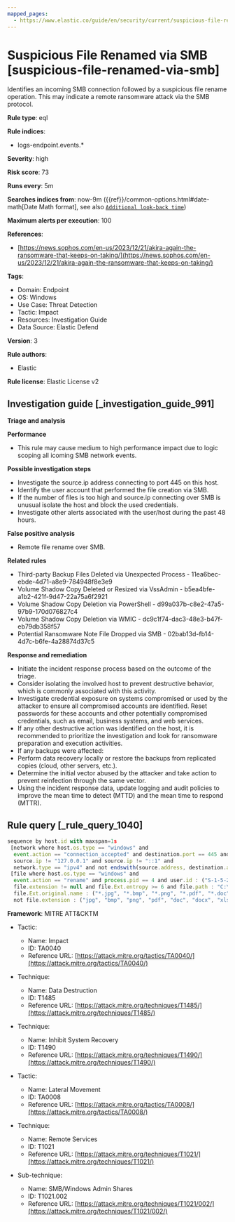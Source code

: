 ```yaml
---
mapped_pages:
  - https://www.elastic.co/guide/en/security/current/suspicious-file-renamed-via-smb.html
---
```


# Suspicious File Renamed via SMB [suspicious-file-renamed-via-smb]

Identifies an incoming SMB connection followed by a suspicious file rename operation. This may indicate a remote ransomware attack via the SMB protocol.

**Rule type**: eql

**Rule indices**:

* logs-endpoint.events.*

**Severity**: high

**Risk score**: 73

**Runs every**: 5m

**Searches indices from**: now-9m ({{ref}}/common-options.html#date-math[Date Math format], see also [`Additional look-back time`](docs-content://solutions/security/detect-and-alert/create-detection-rule.md#rule-schedule))

**Maximum alerts per execution**: 100

**References**:

* [https://news.sophos.com/en-us/2023/12/21/akira-again-the-ransomware-that-keeps-on-taking/](https://news.sophos.com/en-us/2023/12/21/akira-again-the-ransomware-that-keeps-on-taking/)

**Tags**:

* Domain: Endpoint
* OS: Windows
* Use Case: Threat Detection
* Tactic: Impact
* Resources: Investigation Guide
* Data Source: Elastic Defend

**Version**: 3

**Rule authors**:

* Elastic

**Rule license**: Elastic License v2

## Investigation guide [_investigation_guide_991]

**Triage and analysis**

**Performance**

* This rule may cause medium to high performance impact due to logic scoping all icoming SMB network events.

**Possible investigation steps**

* Investigate the source.ip address connecting to port 445 on this host.
* Identify the user account that performed the file creation via SMB.
* If the number of files is too high and source.ip connecting over SMB is unusual isolate the host and block the used credentials.
* Investigate other alerts associated with the user/host during the past 48 hours.

**False positive analysis**

* Remote file rename over SMB.

**Related rules**

* Third-party Backup Files Deleted via Unexpected Process - 11ea6bec-ebde-4d71-a8e9-784948f8e3e9
* Volume Shadow Copy Deleted or Resized via VssAdmin - b5ea4bfe-a1b2-421f-9d47-22a75a6f2921
* Volume Shadow Copy Deletion via PowerShell - d99a037b-c8e2-47a5-97b9-170d076827c4
* Volume Shadow Copy Deletion via WMIC - dc9c1f74-dac3-48e3-b47f-eb79db358f57
* Potential Ransomware Note File Dropped via SMB - 02bab13d-fb14-4d7c-b6fe-4a28874d37c5

**Response and remediation**

* Initiate the incident response process based on the outcome of the triage.
* Consider isolating the involved host to prevent destructive behavior, which is commonly associated with this activity.
* Investigate credential exposure on systems compromised or used by the attacker to ensure all compromised accounts are identified. Reset passwords for these accounts and other potentially compromised credentials, such as email, business systems, and web services.
* If any other destructive action was identified on the host, it is recommended to prioritize the investigation and look for ransomware preparation and execution activities.
* If any backups were affected:
* Perform data recovery locally or restore the backups from replicated copies (cloud, other servers, etc.).
* Determine the initial vector abused by the attacker and take action to prevent reinfection through the same vector.
* Using the incident response data, update logging and audit policies to improve the mean time to detect (MTTD) and the mean time to respond (MTTR).


## Rule query [_rule_query_1040]

```js
sequence by host.id with maxspan=1s
 [network where host.os.type == "windows" and
  event.action == "connection_accepted" and destination.port == 445 and source.port >= 49152 and process.pid == 4 and
  source.ip != "127.0.0.1" and source.ip != "::1" and
  network.type == "ipv4" and not endswith(source.address, destination.address)]
 [file where host.os.type == "windows" and
  event.action == "rename" and process.pid == 4 and user.id : ("S-1-5-21*", "S-1-12-*") and
  file.extension != null and file.Ext.entropy >= 6 and file.path : "C:\\Users\\*" and
  file.Ext.original.name : ("*.jpg", "*.bmp", "*.png", "*.pdf", "*.doc", "*.docx", "*.xls", "*.xlsx", "*.ppt", "*.pptx", "*.lnk") and
  not file.extension : ("jpg", "bmp", "png", "pdf", "doc", "docx", "xls", "xlsx", "ppt", "pptx", "*.lnk")] with runs=3
```

**Framework**: MITRE ATT&CKTM

* Tactic:

    * Name: Impact
    * ID: TA0040
    * Reference URL: [https://attack.mitre.org/tactics/TA0040/](https://attack.mitre.org/tactics/TA0040/)

* Technique:

    * Name: Data Destruction
    * ID: T1485
    * Reference URL: [https://attack.mitre.org/techniques/T1485/](https://attack.mitre.org/techniques/T1485/)

* Technique:

    * Name: Inhibit System Recovery
    * ID: T1490
    * Reference URL: [https://attack.mitre.org/techniques/T1490/](https://attack.mitre.org/techniques/T1490/)

* Tactic:

    * Name: Lateral Movement
    * ID: TA0008
    * Reference URL: [https://attack.mitre.org/tactics/TA0008/](https://attack.mitre.org/tactics/TA0008/)

* Technique:

    * Name: Remote Services
    * ID: T1021
    * Reference URL: [https://attack.mitre.org/techniques/T1021/](https://attack.mitre.org/techniques/T1021/)

* Sub-technique:

    * Name: SMB/Windows Admin Shares
    * ID: T1021.002
    * Reference URL: [https://attack.mitre.org/techniques/T1021/002/](https://attack.mitre.org/techniques/T1021/002/)



